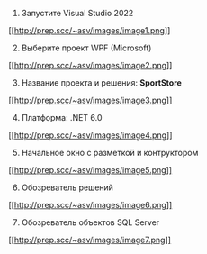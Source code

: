 1. Запустите Visual Studio 2022

[[http://prep.scc/~asv/images/image1.png]]


2. Выберите проект WPF (Microsoft)

[[http://prep.scc/~asv/images/image2.png]]

3. Название проекта и решения: **SportStore**

[[http://prep.scc/~asv/images/image3.png]]

4. Платформа: .NET 6.0

[[http://prep.scc/~asv/images/image4.png]]


5. Начальное окно с разметкой и контруктором

[[http://prep.scc/~asv/images/image5.png]]

6. Обозреватель решений

[[http://prep.scc/~asv/images/image6.png]]

7. Обозреватель объектов SQL Server

[[http://prep.scc/~asv/images/image7.png]]